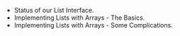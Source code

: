 * Status of our List Interface.
* Implementing Lists with Arrays - The Basics.
* Implementing Lists with Arrays - Some Complications.
